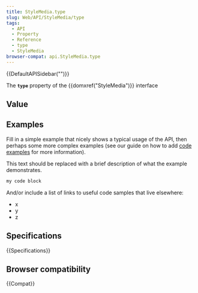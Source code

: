 ```yaml
---
title: StyleMedia.type
slug: Web/API/StyleMedia/type
tags:
  - API
  - Property
  - Reference
  - type
  - StyleMedia
browser-compat: api.StyleMedia.type
---
```

{{DefaultAPISidebar("")}}

The **`type`** property of the {{domxref("StyleMedia")}} interface 

## Value



## Examples

Fill in a simple example that nicely shows a typical usage of the API, then perhaps some more complex examples (see our guide on how to add [code examples](/en-US/docs/MDN/Contribute/Structures/Code_examples) for more information).

This text should be replaced with a brief description of what the example demonstrates.

```js
my code block
```

And/or include a list of links to useful code samples that live elsewhere:

*   x
*   y
*   z

## Specifications

{{Specifications}}

## Browser compatibility

{{Compat}}


